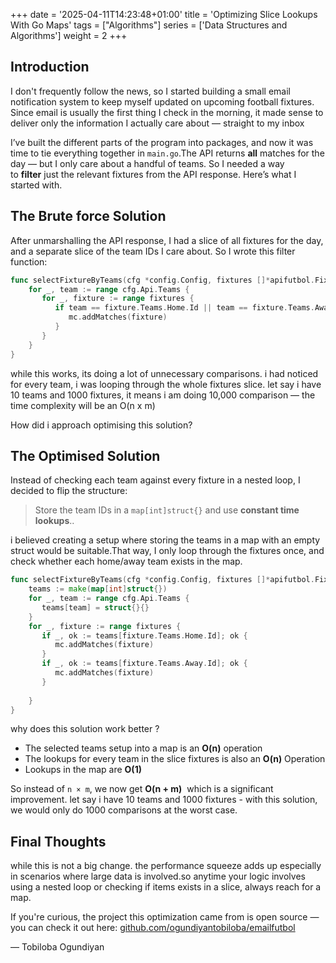 +++
date = '2025-04-11T14:23:48+01:00'
title = 'Optimizing Slice Lookups With Go Maps'
tags = ["Algorithms"]
series = ['Data Structures and Algorithms']
weight = 2
+++
## Introduction

I don't frequently follow the news, so I started building a small email notification system to keep myself updated on upcoming football fixtures.
Since email is usually the first thing I check in the morning, it made sense to deliver only the information I actually care about — straight to my inbox

I’ve built the different parts of the program into packages, and now it was time to tie everything together in `main.go`.The API returns **all** matches for the day — but I only care about a handful of teams. So I needed a way to **filter** just the relevant fixtures from the API response. Here’s what I started with.

## The Brute force Solution

After unmarshalling the API response, I had a slice of all fixtures for the day, and a separate slice of the team IDs I care about.
So I wrote this filter function:

```go
func selectFixtureByTeams(cfg *config.Config, fixtures []*apifutbol.FixturesResponse, mc *MatchCollector) {  
    for _, team := range cfg.Api.Teams {  
       for _, fixture := range fixtures {  
          if team == fixture.Teams.Home.Id || team == fixture.Teams.Away.Id {  
             mc.addMatches(fixture)  
          }  
       }  
    }  
}
```

while this works, its doing a lot of unnecessary comparisons.  i had noticed for  every team, i was looping through the whole fixtures slice.
let say i have 10 teams and 1000 fixtures, it means i am doing 10,000 comparison — the time complexity will be an O(n x m)

How did i approach optimising this solution?

## The  Optimised Solution

Instead of checking each team against every fixture in a nested loop, I decided to flip the structure:
> Store the team IDs in a `map[int]struct{}` and use **constant time lookups**..

i believed creating a setup where storing the teams in a map with an empty struct would be suitable.That way, I only loop through the fixtures once, and check whether each home/away team exists in the map.

```go
func selectFixtureByTeams(cfg *config.Config, fixtures []*apifutbol.FixturesResponse, mc *MatchCollector) {  
    teams := make(map[int]struct{})  
    for _, team := range cfg.Api.Teams {  
       teams[team] = struct{}{}  
    }  
    for _, fixture := range fixtures {  
       if _, ok := teams[fixture.Teams.Home.Id]; ok {  
          mc.addMatches(fixture)  
       }  
       if _, ok := teams[fixture.Teams.Away.Id]; ok {  
          mc.addMatches(fixture)  
       }  
  
    }  
}
```

why does this solution work better ?
- The  selected teams setup into a map is an **O(n)** operation
- The lookups for every team in the slice fixtures is also  an **O(n)** Operation
- Lookups in the map are **O(1)**

So instead of `n × m`, we now get **O(n + m)**  which is a significant improvement.
let say i have 10 teams and 1000 fixtures - with this solution, we would only do 1000 comparisons at the worst case.

## Final Thoughts

while this is not a big change. the performance squeeze adds up especially in scenarios where large data is involved.so anytime your logic involves using a nested loop or checking if items exists in a slice, always reach for a map.

If you're curious, the project this optimization came from is open source — you can check it out here: [github.com/ogundiyantobiloba/emailfutbol](https://github.com/ogundiyantobiloba/emailfutbol)


— Tobiloba Ogundiyan